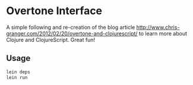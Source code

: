 # Overtone Interface

A simple following and re-creation of the blog article http://www.chris-granger.com/2012/02/20/overtone-and-clojurescript/ to learn more about Clojure and ClojureScript. Great fun!

## Usage

```bash
lein deps
lein run
```
